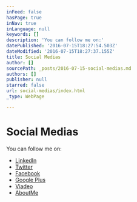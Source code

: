 ```yaml
---
inFeed: false
hasPage: true
inNav: true
inLanguage: null
keywords: []
description: 'You can follow me on:'
datePublished: '2016-07-15T18:27:54.503Z'
dateModified: '2016-07-15T18:27:37.155Z'
title: Social Medias
author: []
sourcePath: _posts/2016-07-15-social-medias.md
authors: []
publisher: null
starred: false
url: social-medias/index.html
_type: WebPage

---
```

# Social Medias

You can follow me on:

* [LinkedIn][0]
* [Twitter][1]
* [Facebook][2]
* [Google Plus][3]
* [Viadeo][4]
* [AboutMe][5]

[0]: http://www.linkedin.com/in/juliendemare
[1]: https://www.twitter.com/juliendemare
[2]: https://www.facebook.com/demare.julien "Facebook"
[3]: http://plus.google.com/103346913450658227036/ "Julien Demare Google Plus Profile"
[4]: http://www.viadeo.com/en/profile/julien-demare "Julien Demare Viadeo Profile"
[5]: https://about.me/julien.demare